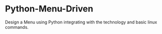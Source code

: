 # Python-Menu-Driven
Design a  Menu using Python integrating with the technology and basic linux commands.
